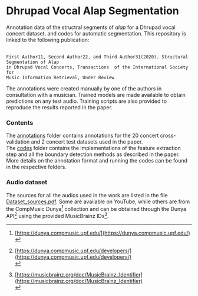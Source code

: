 # Dhrupad Vocal Alap Segmentation
Annotation data of the structral segments of *alap* for a Dhrupad vocal concert dataset, and codes for automatic segmentation. This
repository is linked to the following publication: </br> </br>
```
First Author11, Second Author22, and Third Author31(2020). Structural Segmentation of Alap 
in Dhrupad Vocal Concerts, Transactions  of the International Society for 
Music Information Retrieval, Under Review
```

The annotations were created manually by one of the authors in consultation with a musician. Trained models are made available to obtain predictions on any test audio. Training scripts are also provided to reproduce the results reported in the paper.

### Contents
The [annotations](./annotations) folder contains annotations for the 20 concert cross-validation and 2 concert test datasets used in the paper. </br>
The [codes](./codes) folder contains the implementations of the feature extraction step and all the boundary detection methods as described in the paper. </br>
More details on the annotation format and running the codes can be found in the respective folders.

### Audio dataset
The sources for all the audios used in the work are listed in the file [Dataset_sources.pdf](./Dataset_sources.pdf). Some are available on YouTube, while others are from the CompMusic Dunya[^1] collection and can be obtained through the Dunya API[^2] using the provided MusicBrainz IDs[^3]. </br>

[^1]: [https://dunya.compmusic.upf.edu/](https://dunya.compmusic.upf.edu/) </br>
[^2]: [https://dunya.compmusic.upf.edu/developers/](https://dunya.compmusic.upf.edu/developers/) </br>
[^3]: [https://musicbrainz.org/doc/MusicBrainz_Identifier](https://musicbrainz.org/doc/MusicBrainz_Identifier) </br>
